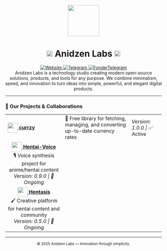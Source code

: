 <div align="center">
  <img src="https://raw.githubusercontent.com/anidzen-labs/Design-assets/refs/heads/main/anidzen/TRANSPARENT_WHITE_RING.png" height="100px">
  <h1>
    <img src="https://raw.githubusercontent.com/anidzen-labs/Design-assets/refs/heads/main/anidzen/TRANSPARENT_TRANSPARENT_RING.png" height="20px"/> 
    Anidzen Labs 
    <img src="https://raw.githubusercontent.com/anidzen-labs/Design-assets/refs/heads/main/anidzen/TRANSPARENT_TRANSPARENT_RING.png" height="20px"/>
  </h1>  
</div>

<div align="center">
  <a href="https://vahe.anidzen.com">
    <img src="https://img.shields.io/badge/website-vahe.anidzen.com-blue?style=flat-square" alt="Website"/>
  </a>
  <a href="https://t.me/AnidzenLabs">
    <img src="https://img.shields.io/badge/Telegram-@AnidzenLabs-red?style=flat-square" alt="Telegram"/>
  </a>
  <a href="https://t.me/Vahesargsyan2005">
    <img src="https://img.shields.io/badge/Telegram-@Vahesargsyan2005-blue?style=flat-square" alt="FonderTelegram"/>
  </a>
</div>

<div align="center">
   Anidzen Labs is a technology studio creating modern open-source solutions, products, and tools for any purpose. We combine minimalism, speed, and innovation to turn ideas into simple, powerful, and elegant digital products.
</div>

---

### 🚀 Our Projects & Collaborations

<table>
  <tr>
    <td>
      <a href="https://github.com/anidzen-labs/currzy">
        <img src="https://img.icons8.com/color/48/000000/currency-exchange.png" width="32" style="vertical-align:middle"/> 
        <b>currzy</b>
      </a>
    </td>
    <td>
       💱 Free library for fetching, managing, and converting up-to-date currency rates
    </td>
    <td>
      <i>Version: 1.0.0 | ✅ Active</i>
    </td>
  </tr>
  <tr>
    <td align="center">
      <a href="https://github.com/anidzen-labs/hentai-voice">
        <img src="https://img.icons8.com/color/48/000000/microphone.png" width="32" style="vertical-align:middle"/> 
        <b>Hentai-Voice</b>
      </a>
      <br>
      🎙 Voice synthesis project for anime/hentai content
      <br>
      <i>Version: 0.9.0 | 🔄 Ongoing</i>
    </td>
  </tr>
  <tr>
    <td align="center">
      <a href="https://github.com/anidzen-labs/hentasis">
        <img src="https://img.icons8.com/color/48/000000/paint-palette.png" width="32" style="vertical-align:middle"/> 
        <b>Hentasis</b>
      </a>
      <br>
      🖌 Creative platform for hentai content and community
      <br>
      <i>Version: 0.5.0 | 🔄 Ongoing</i>
    </td>
  </tr>
</table>




---

<div align="center">
  <sub>© 2025 Anidzen Labs — Innovation through simplicity.</sub>
</div>
